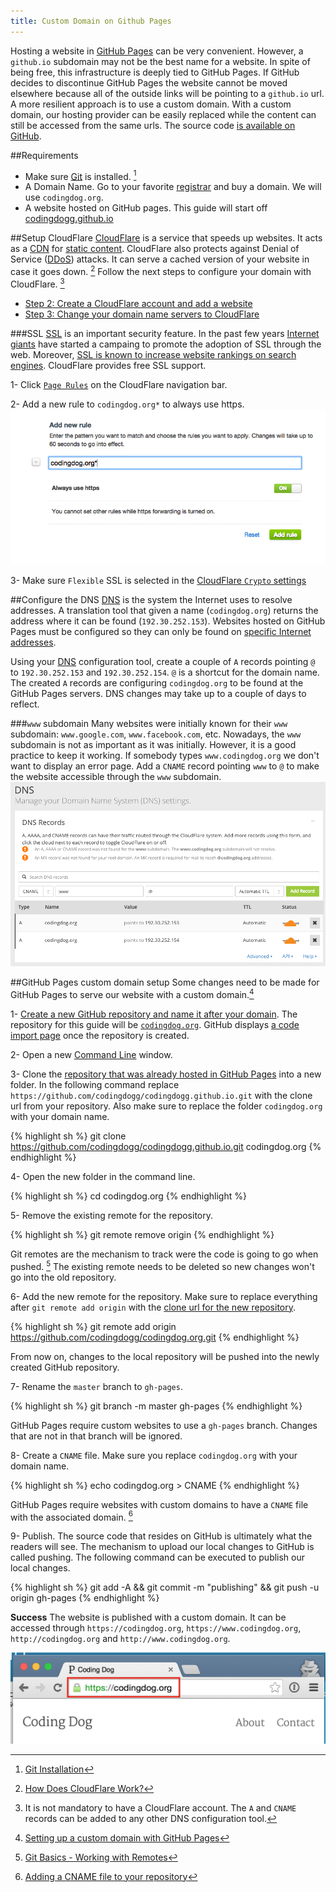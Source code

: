 ```yaml
---
title: Custom Domain on Github Pages
---
```


Hosting a website in [GitHub Pages](https://pages.github.com/) can be very convenient. However, a `github.io` subdomain may not be the best name for a website. In spite of being free, this infrastructure is deeply tied to GitHub Pages. If GitHub decides to discontinue GitHub Pages the website cannot be moved elsewhere because all of the outside links will be pointing to a `github.io` url. A more resilient approach is to use a custom domain. With a custom domain, our hosting provider can be easily replaced while the content can still be accessed from the same urls. The source code [is available on GitHub](https://github.com/codingdogg/codingdog.org).

##Requirements
- Make sure [Git](https://git-scm.com/) is installed. [^prerequisites_installation]
- A Domain Name. Go to your favorite [registrar](https://en.wikipedia.org/wiki/Domain_name_registrar) and buy a domain. We will use `codingdog.org`.
- A website hosted on GitHub pages. This guide will start off [codingdogg.github.io](http://codingdogg.github.io/)

##Setup CloudFlare
[CloudFlare](https://www.cloudflare.com/) is a service that speeds up websites. It acts as a [CDN](https://en.wikipedia.org/wiki/Content_delivery_network) for [static content](https://en.wikipedia.org/wiki/Static_web_page). CloudFlare also protects against Denial of Service ([DDoS](https://en.wikipedia.org/wiki/Denial-of-service_attack)) attacks. It can serve a cached version of your website in case it goes down. [^how_does_cloudflare_work] Follow the next steps to configure your domain with CloudFlare. [^cloudflare]

- [Step 2: Create a CloudFlare account and add a website](https://support.cloudflare.com/hc/en-us/articles/201720164)
- [Step 3: Change your domain name servers to CloudFlare](https://support.cloudflare.com/hc/en-us/articles/205195708)

###SSL
[SSL](https://en.wikipedia.org/wiki/Transport_Layer_Security) is an important security feature. In the past few years [Internet giants](https://google.com) have started a campaing to promote the adoption of SSL through the web. Moreover, [SSL is known to increase website rankings on search engines](http://googleonlinesecurity.blogspot.com/2014/08/https-as-ranking-signal_6.html). CloudFlare provides free SSL support.

1- Click [`Page Rules`](/images/gh-pages/cloudflare-page-rules.png) on the CloudFlare navigation bar.

2- Add a new rule to `codingdog.org*` to always use https.  
![Enforce HTTPS](/images/gh-pages/cloudflare-https-always.png)

3- Make sure `Flexible` SSL is selected in the [CloudFlare `Crypto` settings](/images/gh-pages/cloudflare-flexible-ssl.png)

##Configure the DNS
[DNS](https://en.wikipedia.org/wiki/Domain_Name_System) is the system the Internet uses to resolve addresses. A translation tool that given a name (`codingdog.org`) returns the address where it can be found (`192.30.252.153`). Websites hosted on GitHub Pages must be configured so they can only be found on [specific Internet addresses](https://help.github.com/articles/setting-up-a-custom-domain-with-github-pages/).

Using your [DNS](https://en.wikipedia.org/wiki/Domain_Name_System) configuration tool, create a couple of `A` records pointing `@` to `192.30.252.153` and `192.30.252.154`. `@` is a shortcut for the domain name. The created `A` records are configuring `codingdog.org` to be found at the GitHub Pages servers. DNS changes may take up to a couple of days to reflect.

###`www` subdomain
Many websites were initially known for their `www` subdomain: `www.google.com`, `www.facebook.com`, etc. Nowadays, the `www` subdomain is not as important as it was initially. However, it is a good practice to keep it working. If somebody types `www.codingdog.org` we don't want to display an error page. Add a `CNAME` record pointing `www` to `@` to make the website accessible through the `www` subdomain.  
![www subdomain](/images/gh-pages/www-subdomain.png)

##GitHub Pages custom domain setup
Some changes need to be made for GitHub Pages to serve our website with a custom domain.[^github_pages_custom_domain]

1- [Create a new GitHub repository and name it after your domain](/images/gh-pages/new-repository-creation.png). The repository for this guide will be [`codingdog.org`](https://github.com/codingdogg/codingdog.org). GitHub displays [a code import page](/images/gh-pages/new-repository-created.png) once the repository is created.

2- Open a new [Command Line](https://en.wikipedia.org/wiki/Command-line_interface) window.

3- Clone the [repository that was already hosted in GitHub Pages](https://github.com/codingdogg/codingdogg.github.io) into a new folder. In the following command replace `https://github.com/codingdogg/codingdogg.github.io.git` with the clone url from your repository. Also make sure to replace the folder `codingdog.org` with your domain name. 


{% highlight sh %}
git clone https://github.com/codingdogg/codingdogg.github.io.git codingdog.org
{% endhighlight %}

4- Open the new folder in the command line.

{% highlight sh %}
cd codingdog.org
{% endhighlight %}

5- Remove the existing remote for the repository.

{% highlight sh %}
git remote remove origin
{% endhighlight %}

Git remotes are the mechanism to track were the code is going to go when pushed. [^git_remotes] The existing remote needs to be deleted so new changes won't go into the old repository. 

6- Add the new remote for the repository. Make sure to replace everything after `git remote add origin` with the [clone url for the new repository](/images/gh-pages/new-repository-clone-url.png).

{% highlight sh %}
git remote add origin https://github.com/codingdogg/codingdog.org.git
{% endhighlight %}

From now on, changes to the local repository will be pushed into the newly created GitHub repository.

7- Rename the `master` branch to `gh-pages`.

{% highlight sh %}
git branch -m master gh-pages
{% endhighlight %}

GitHub Pages require custom websites to use a `gh-pages` branch. Changes that are not in that branch will be ignored.

8- Create a `CNAME` file. Make sure you replace `codingdog.org` with your domain name. 

{% highlight sh %}
echo codingdog.org > CNAME
{% endhighlight %}

GitHub Pages require websites with custom domains to have a `CNAME` file with the associated domain. [^cname_help]

9- Publish. The source code that resides on GitHub is ultimately what the readers will see. The mechanism to upload our local changes to GitHub is called pushing. The following command can be executed to publish our local changes.

{% highlight sh %}
git add -A && git commit -m "publishing" && git push -u origin gh-pages
{% endhighlight %}

**Success** The website is published with a custom domain. It can be accessed through `https://codingdog.org`, `https://www.codingdog.org`, `http://codingdog.org` and `http://www.codingdog.org`. 

![Site Published](/images/gh-pages/site-published-4.png)


[^github_pages_custom_domain]: [Setting up a custom domain with GitHub Pages](https://help.github.com/articles/setting-up-a-custom-domain-with-github-pages/)

[^cloudflare]: It is not mandatory to have a CloudFlare account. The `A` and `CNAME` records can be added to any other DNS configuration tool.

[^how_does_cloudflare_work]: [How Does CloudFlare Work?](https://support.cloudflare.com/hc/en-us/articles/205177068-Step-1-How-does-CloudFlare-work-)

[^prerequisites_installation]: [Git Installation](https://git-scm.com/book/en/v2/Getting-Started-Installing-Git)

[^git_remotes]: [Git Basics - Working with Remotes](https://git-scm.com/book/en/v2/Git-Basics-Working-with-Remotes)

[^cname_help]: [Adding a CNAME file to your repository](https://help.github.com/articles/adding-a-cname-file-to-your-repository/)

